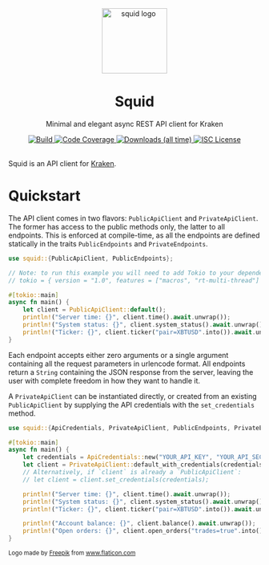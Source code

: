<div align="center">
  <img alt="squid logo" src="https://github.com/rubik/squid/raw/master/images/logo.png" height="130" />
</div>

<div align="center">
  <h1>Squid</h1>
  <p>Minimal and elegant async REST API client for Kraken</p>
  <a target="_blank" href="https://travis-ci.org/rubik/squid">
    <img src="https://img.shields.io/travis/rubik/squid?style=for-the-badge" alt="Build">
  </a>
  <a target="_blank" href="https://coveralls.io/github/rubik/squid">
    <img src="https://img.shields.io/coveralls/github/rubik/squid?style=for-the-badge" alt="Code Coverage">
  </a>
  <a target="_blank" href="https://crates.io/crates/squid">
   <img src="https://img.shields.io/crates/d/squid?style=for-the-badge" alt="Downloads (all time)">
  <a>
  <a href="https://github.com/rubik/squid/blob/master/LICENSE">
    <img src="https://img.shields.io/crates/l/squid?style=for-the-badge" alt="ISC License">
  </a>
  <br>
  <br>
</div>

Squid is an API client for [Kraken](https://kraken.com).

# Quickstart
The API client comes in two flavors: `PublicApiClient` and `PrivateApiClient`.
The former has access to the public methods only, the latter to all endpoints.
This is enforced at compile-time, as all the endpoints are defined statically
in the traits `PublicEndpoints` and `PrivateEndpoints`.

```rust
use squid::{PublicApiClient, PublicEndpoints};

// Note: to run this example you will need to add Tokio to your dependencies:
// tokio = { version = "1.0", features = ["macros", "rt-multi-thread"] }

#[tokio::main]
async fn main() {
    let client = PublicApiClient::default();
    println!("Server time: {}", client.time().await.unwrap());
    println!("System status: {}", client.system_status().await.unwrap());
    println!("Ticker: {}", client.ticker("pair=XBTUSD".into()).await.unwrap());
}
```

Each endpoint accepts either zero arguments or a single argument containing all
the request parameters in urlencode format. All endpoints return a `String`
containing the JSON response from the server, leaving the user with complete
freedom in how they want to handle it.

A `PrivateApiClient` can be instantiated directly, or created from an existing
`PublicApiClient` by supplying the API credentials with the `set_credentials`
method.

```rust
use squid::{ApiCredentials, PrivateApiClient, PublicEndpoints, PrivateEndpoints};

#[tokio::main]
async fn main() {
    let credentials = ApiCredentials::new("YOUR_API_KEY", "YOUR_API_SECRET");
    let client = PrivateApiClient::default_with_credentials(credentials);
    // Alternatively, if `client` is already a `PublicApiClient`:
    // let client = client.set_credentials(credentials);

    println!("Server time: {}", client.time().await.unwrap());
    println!("System status: {}", client.system_status().await.unwrap());
    println!("Ticker: {}", client.ticker("pair=XBTUSD".into()).await.unwrap());

    println!("Account balance: {}", client.balance().await.unwrap());
    println!("Open orders: {}", client.open_orders("trades=true".into()).await.unwrap());
}
```

<div>
  <small>
    Logo made by <a href="https://www.flaticon.com/authors/freepik" title="Freepik">Freepik</a> from <a href="https://www.flaticon.com" title="Flaticon">www.flaticon.com</a>
  </small>
</div>
